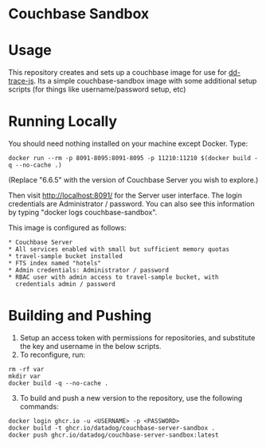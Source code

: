 Couchbase Sandbox
=================

# Usage
This repository creates and sets up a couchbase image for use for [dd-trace-js](https://github.com/DataDog/dd-trace-js).  Its a simple couchbase-sandbox image with some additional setup scripts (for things like username/password setup, etc)

# Running Locally

You should need nothing installed on your machine except Docker. Type:

```
docker run --rm -p 8091-8095:8091-8095 -p 11210:11210 $(docker build -q --no-cache .)
```

(Replace "6.6.5" with the version of Couchbase Server you wish to explore.)

Then visit [http://localhost:8091/](http://localhost:8091/) for the Server user interface. The login credentials are Administrator / password. You can also
see this information by typing "docker logs couchbase-sandbox".

This image is configured as follows:

    * Couchbase Server
    * All services enabled with small but sufficient memory quotas
    * travel-sample bucket installed
    * FTS index named "hotels"
    * Admin credentials: Administrator / password
    * RBAC user with admin access to travel-sample bucket, with
      credentials admin / password


# Building and Pushing
1. Setup an access token with permissions for repositories, and substitute the key and username in the below scripts.
2. To reconfigure, run:
```
rm -rf var
mkdir var
docker build -q --no-cache .
```
3. To build and push a new version to the repository, use the following commands:
```
docker login ghcr.io -u <USERNAME> -p <PASSWORD>
docker build -t ghcr.io/datadog/couchbase-server-sandbox .
docker push ghcr.io/datadog/couchbase-server-sandbox:latest
```